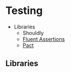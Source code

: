 # Testing
* Libraries
  * Shouldly
  * [Fluent Assertions](#fluent-assertions)
  * [Pact](#pact)
## Libraries

